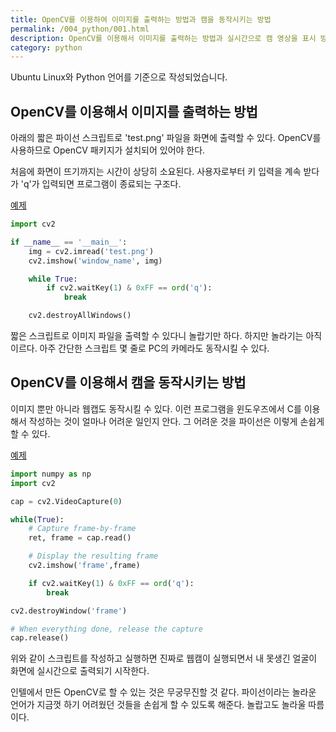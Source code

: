 ```yaml
---
title: OpenCV를 이용하여 이미지를 출력하는 방법과 캠을 동작시키는 방법
permalink: /004_python/001.html
description: OpenCV를 이용해서 이미지를 출력하는 방법과 실시간으로 캠 영상을 표시 방법을 설명합니다.  
category: python
---
```

Ubuntu Linux와 Python 언어를 기준으로 작성되었습니다.   
   
   
OpenCV를 이용해서 이미지를 출력하는 방법
---

   
아래의 짧은 파이선 스크립트로 'test.png' 파일을 화면에 출력할 수 있다. 
OpenCV를 사용하므로 OpenCV 패키지가 설치되어 있어야 한다.   
   

처음에 화면이 뜨기까지는 시간이 상당히 소요된다. 
사용자로부터 키 입력을 계속 받다가 'q'가 입력되면 프로그램이 종료되는 구조다.   

[예제](https://raw.githubusercontent.com/boyinblue/test/main/python/opencv/opencv.py)


```python
import cv2

if __name__ == '__main__':
    img = cv2.imread('test.png')
    cv2.imshow('window_name', img)

    while True:
        if cv2.waitKey(1) & 0xFF == ord('q'):
            break

    cv2.destroyAllWindows()
```


짧은 스크립트로 이미지 파일을 출력할 수 있다니 놀랍기만 하다. 
하지만 놀라기는 아직 이르다. 
아주 간단한 스크립트 몇 줄로 PC의 카메라도 동작시킬 수 있다.   
   

OpenCV를 이용해서 캠을 동작시키는 방법
---

   
이미지 뿐만 아니라 웹캡도 동작시킬 수 있다. 
이런 프로그램을 윈도우즈에서 C를 이용해서 작성하는 것이 얼마나 어려운 일인지 안다. 
그 어려운 것을 파이선은 이렇게 손쉽게 할 수 있다.   


[예제](https://raw.githubusercontent.com/boyinblue/test/main/python/opencv/opencv2.py)


```python
import numpy as np
import cv2

cap = cv2.VideoCapture(0)

while(True):
    # Capture frame-by-frame
    ret, frame = cap.read()

    # Display the resulting frame
    cv2.imshow('frame',frame)

    if cv2.waitKey(1) & 0xFF == ord('q'):
        break

cv2.destroyWindow('frame')

# When everything done, release the capture
cap.release()
```

   
위와 같이 스크립트를 작성하고 실행하면 진짜로 웹캠이 실행되면서 
내 못생긴 얼굴이 화면에 실시간으로 출력되기 시작한다.   

   
인텔에서 만든 OpenCV로 할 수 있는 것은 무궁무진할 것 같다. 
파이선이라는 놀라운 언어가 지금껏 하기 어려웠던 것들을 손쉽게 할 수 있도록 해준다. 
놀랍고도 놀라울 따름이다.   
